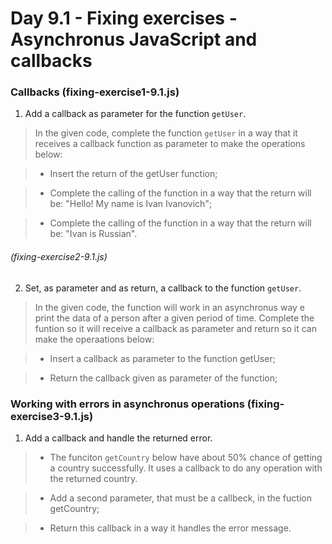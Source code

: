 # Day 9.1 - Fixing exercises - Asynchronus JavaScript and callbacks

### Callbacks (fixing-exercise1-9.1.js)

1. Add a callback as parameter for the function `getUser`.

> In the given code, complete the function `getUser` in a way that it receives a callback function as parameter to make the operations below:

> * Insert the return of the getUser function;

> * Complete the calling of the function in a way that the return will be: "Hello! My name is Ivan Ivanovich";

> * Complete the calling of the function in a way that the return will be: "Ivan is Russian".

###### (fixing-exercise2-9.1.js)

2. Set, as parameter and as return, a callback to the function `getUser`.

> In the given code, the function will work in an asynchronus way e print the data of a person after a given period of time. Complete the funtion so it will receive a callback as parameter and return so it can make the operaations below:

> * Insert a callback as parameter to the function getUser;

> * Return the callback given as parameter of the function;

### Working with errors in asynchronus operations (fixing-exercise3-9.1.js)

1. Add a callback and handle the returned error.

> * The funciton `getCountry` below have about 50% chance of getting a country successfully. It uses a callback to do any operation with the returned country.

> * Add a second parameter, that must be a callbeck, in the fuction getCountry;

> * Return this callback in a way it handles the error message.
